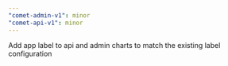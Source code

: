 ```yaml
---
"comet-admin-v1": minor
"comet-api-v1": minor
---
```


Add app label to api and admin charts to match the existing label configuration
